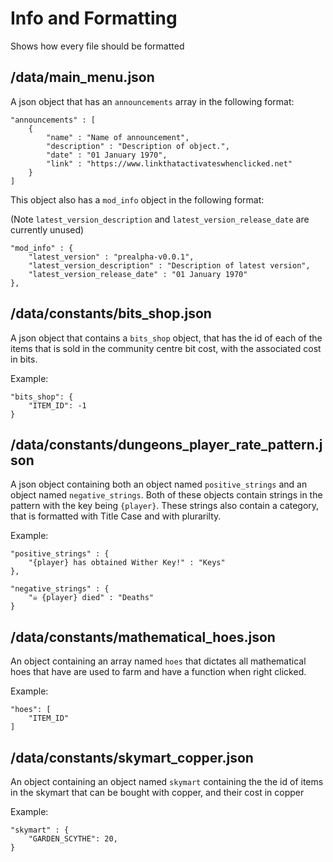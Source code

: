 # Info and Formatting

Shows how every file should be formatted

## /data/main_menu.json

A json object that has an ``announcements`` array in the following format:

```
"announcements" : [
    {
        "name" : "Name of announcement",
        "description" : "Description of object.",
        "date" : "01 January 1970",
        "link" : "https://www.linkthatactivateswhenclicked.net"
    }
]
```

This object also has a ``mod_info`` object in the following format:

(Note ``latest_version_description`` and ``latest_version_release_date`` are currently unused)

```
"mod_info" : {
    "latest_version" : "prealpha-v0.0.1",
    "latest_version_description" : "Description of latest version",
    "latest_version_release_date" : "01 January 1970"
},
```

## /data/constants/bits_shop.json

A json object that contains a ``bits_shop`` object, that has the id of each of the items that is sold in the community centre bit cost, with the associated cost in bits.

Example: 

```
"bits_shop": {
    "ITEM_ID": -1
}
```

## /data/constants/dungeons_player_rate_pattern.json

A json object containing both an object named ``positive_strings`` and an object named ``negative_strings``. Both of these objects contain strings in the pattern with the key being ``{player}``. These strings also contain a category, that is formatted with Title Case and with plurarilty. 

Example:

```
"positive_strings" : {
    "{player} has obtained Wither Key!" : "Keys"
},

"negative_strings" : {
    "☠️ {player} died" : "Deaths"
}
```

## /data/constants/mathematical_hoes.json

An object containing an array named ``hoes`` that dictates all mathematical hoes that have are used to farm and have a function when right clicked.

Example: 

```
"hoes": [
    "ITEM_ID"
]
```

## /data/constants/skymart_copper.json

An object containing an object named ``skymart`` containing the the id of items in the skymart that can be bought with copper, and their cost in copper

Example: 

```
"skymart" : {
    "GARDEN_SCYTHE": 20,
}
```
